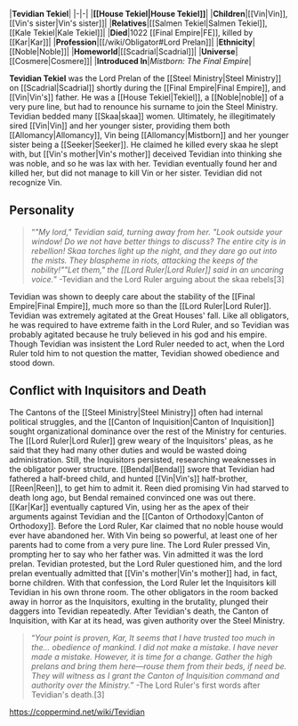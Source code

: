 |**Tevidian Tekiel**|
|-|-|
|**[[House Tekiel\|House Tekiel]]**|
|**Children**|[[Vin\|Vin]], [[Vin's sister\|Vin's sister]]|
|**Relatives**|[[Salmen Tekiel\|Salmen Tekiel]], [[Kale Tekiel\|Kale Tekiel]]|
|**Died**|1022 [[Final Empire\|FE]], killed by [[Kar\|Kar]]|
|**Profession**|[[/wiki/Obligator#Lord Prelan]]|
|**Ethnicity**|[[Noble\|Noble]]|
|**Homeworld**|[[Scadrial\|Scadrial]]|
|**Universe**|[[Cosmere\|Cosmere]]|
|**Introduced In**|*Mistborn: The Final Empire*|

**Tevidian Tekiel** was the Lord Prelan of the [[Steel Ministry\|Steel Ministry]] on [[Scadrial\|Scadrial]] shortly during the [[Final Empire\|Final Empire]], and [[Vin\|Vin's]] father. He was a [[House Tekiel\|Tekiel]], a [[Noble\|noble]] of a very pure line, but had to renounce his surname to join the Steel Ministry.
Tevidian bedded many [[Skaa\|skaa]] women. Ultimately, he illegitimately sired [[Vin\|Vin]] and her younger sister, providing them both [[Allomancy\|Allomancy]], Vin being [[Allomancy\|Mistborn]] and her younger sister being a [[Seeker\|Seeker]]. He claimed he killed every skaa he slept with, but [[Vin's mother\|Vin's mother]] deceived Tevidian into thinking she was noble, and so he was lax with her. Tevidian eventually found her and killed her, but did not manage to kill Vin or her sister. Tevidian did not recognize Vin.

## Personality
>“*"My lord," Tevidian said, turning away from her. "Look outside your window! Do we not have better things to discuss? The entire city is in rebellion! Skaa torches light up the night, and they dare go out into the mists. They blaspheme in riots, attacking the keeps of the nobility!""Let them," the [[Lord Ruler\|Lord Ruler]] said in an uncaring voice.*”
\-Tevidian and the Lord Ruler arguing about the skaa rebels[3]


Tevidian was shown to deeply care about the stability of the [[Final Empire\|Final Empire]], much more so than the [[Lord Ruler\|Lord Ruler]]. Tevidian was extremely agitated at the Great Houses' fall. Like all obligators, he was required to have extreme faith in the Lord Ruler, and so Tevidian was probably agitated because he truly believed in his god and his empire. Though Tevidian was insistent the Lord Ruler needed to act, when the Lord Ruler told him to not question the matter, Tevidian showed obedience and stood down.

## Conflict with Inquisitors and Death
The Cantons of the [[Steel Ministry\|Steel Ministry]] often had internal political struggles, and the [[Canton of Inquisition\|Canton of Inquisition]] sought organizational dominance over the rest of the Ministry for centuries. The [[Lord Ruler\|Lord Ruler]] grew weary of the Inquisitors' pleas, as he said that they had many other duties and would be wasted doing administration. Still, the Inquisitors persisted, researching weaknesses in the obligator power structure. [[Bendal\|Bendal]] swore that Tevidian had fathered a half-breed child, and hunted [[Vin\|Vin's]] half-brother, [[Reen\|Reen]], to get him to admit it. Reen died promising Vin had starved to death long ago, but Bendal remained convinced one was out there.
[[Kar\|Kar]] eventually captured Vin, using her as the apex of their arguments against Tevidian and the [[Canton of Orthodoxy\|Canton of Orthodoxy]]. Before the Lord Ruler, Kar claimed that no noble house would ever have abandoned her. With Vin being so powerful, at least one of her parents had to come from a very pure line. The Lord Ruler pressed Vin, prompting her to say who her father was. Vin admitted it was the lord prelan.
Tevidian protested, but the Lord Ruler questioned him, and the lord prelan eventually admitted that [[Vin's mother\|Vin's mother]] had, in fact, borne children. With that confession, the Lord Ruler let the Inquisitors kill Tevidian in his own throne room. The other obligators in the room backed away in horror as the Inquisitors, exulting in the brutality, plunged their daggers into Tevidian repeatedly. After Tevidian's death, the Canton of Inquisition, with Kar at its head, was given authority over the Steel Ministry.

>“*Your point is proven, Kar, It seems that I have trusted too much in the... obedience of mankind. I did not make a mistake. I have never made a mistake. However, it is time for a change. Gather the high prelans and bring them here—rouse them from their beds, if need be. They will witness as I grant the Canton of Inquisition command and authority over the Ministry.*”
\-The Lord Ruler's first words after Tevidian's death.[3]




https://coppermind.net/wiki/Tevidian